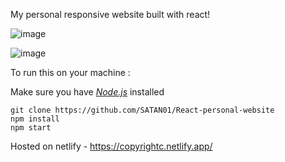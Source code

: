 My personal responsive website built with react!


![image](https://user-images.githubusercontent.com/68592417/126308296-ebdf67b7-b049-47e0-9c51-5dabc30616ff.png)


![image](https://user-images.githubusercontent.com/68592417/126308427-de10aec2-7875-4243-9ffe-00be48423896.png)


To run this on your machine :

Make sure you have *[Node.js](https://nodejs.org/en/)* installed

```
git clone https://github.com/SATAN01/React-personal-website
npm install 
npm start
```

Hosted on netlify - https://copyrightc.netlify.app/
